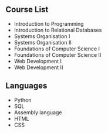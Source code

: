 ## Course List

- Introduction to Programming
- Introduction to Relational Databases
- Systems Organisation I
- Systems Organisation II
- Foundations of Computer Science I
- Foundations of Computer Science II
- Web Development I
- Web Development II

## Languages

- Python
- SQL
- Assembly language
- HTML
- CSS
